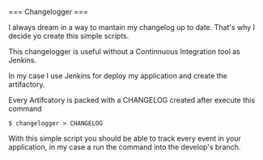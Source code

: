 === Changelogger ===


I always dream in a way to mantain my changelog up to date. That's why I decide yo create this simple scripts.

This changelogger is useful without a Continnuous Integration tool as Jenkins. 

In my case I use Jenkins for deploy my application and create the artifactory. 

Every Artifcatory is packed with a CHANGELOG created after execute this command

    $ changelogger > CHANGELOG

With this simple script you should be able to track every event in your application, in my case a run the command into the develop's branch.




